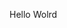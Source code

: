 Hello Wolrd







































































































































































































































































































































































































































































































































































































































































































































































































































































































































































































































































































































































































































































































































































































































































































































































































































































































































































































































































































































































































































































































































































































































































































































































































































































































































































































































































































































































































































































































































































